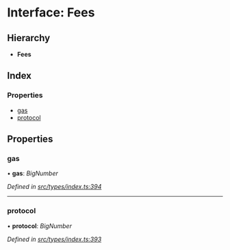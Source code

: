 # Interface: Fees

## Hierarchy

* **Fees**

## Index

### Properties

* [gas](fees.md#gas)
* [protocol](fees.md#protocol)

## Properties

###  gas

• **gas**: *BigNumber*

*Defined in [src/types/index.ts:394](https://github.com/PolymathNetwork/polymesh-sdk/blob/bd45e868/src/types/index.ts#L394)*

___

###  protocol

• **protocol**: *BigNumber*

*Defined in [src/types/index.ts:393](https://github.com/PolymathNetwork/polymesh-sdk/blob/bd45e868/src/types/index.ts#L393)*
